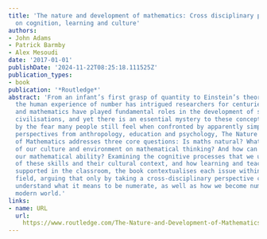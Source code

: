 ```yaml
---
title: 'The nature and development of mathematics: Cross disciplinary perspectives
  on cognition, learning and culture'
authors:
- John Adams
- Patrick Barmby
- Alex Mesoudi
date: '2017-01-01'
publishDate: '2024-11-22T08:25:18.111525Z'
publication_types:
- book
publication: '*Routledge*'
abstract: 'From an infant’s first grasp of quantity to Einstein’s theory of relativity,
  the human experience of number has intrigued researchers for centuries. Numeracy
  and mathematics have played fundamental roles in the development of societies and
  civilisations, and yet there is an essential mystery to these concepts, evidenced
  by the fear many people still feel when confronted by apparently simple sums. Including
  perspectives from anthropology, education and psychology, The Nature and Development
  of Mathematics addresses three core questions: Is maths natural? What is the impact
  of our culture and environment on mathematical thinking? And how can we improve
  our mathematical ability? Examining the cognitive processes that we use, the origins
  of these skills and their cultural context, and how learning and teaching can be
  supported in the classroom, the book contextualises each issue within the wider
  field, arguing that only by taking a cross-disciplinary perspective can we fully
  understand what it means to be numerate, as well as how we become numerate in our
  modern world.'
links:
- name: URL
  url: 
    https://www.routledge.com/The-Nature-and-Development-of-Mathematics-Cross-Disciplinary-Perspectives/Adams-Barmby-Mesoudi/p/book/9781138124417
---
```

